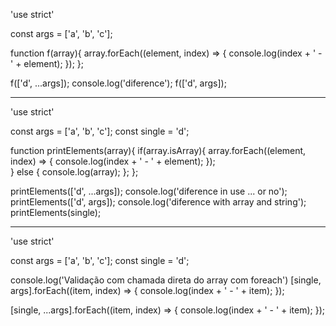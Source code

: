 
'use strict'

const args = ['a', 'b', 'c'];

function f(array){
 array.forEach((element, index) => {
   console.log(index + ' - ' + element);
 });
};

f(['d', ...args]);
console.log('diference');
f(['d', args]);

---

'use strict'

const args   = ['a', 'b', 'c'];
const single = 'd';

function printElements(array){
  if(array.isArray){
 		array.forEach((element, index) => {
  		console.log(index + ' - ' + element);
 		});   
  }
  else {
    console.log(array);
  };
};

printElements(['d', ...args]);
console.log('diference in use ... or no');
printElements(['d', args]);
console.log('diference with array and string');
printElements(single);

---
'use strict'

const args   = ['a', 'b', 'c'];
const single = 'd';

console.log('Validação com chamada direta do array com foreach')
[single, args].forEach((item, index) => {
  console.log(index + ' - ' + item);
});

[single, ...args].forEach((item, index) => {
  console.log(index + ' - ' + item);
});